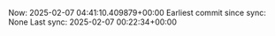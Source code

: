 Now: 2025-02-07 04:41:10.409879+00:00 Earliest commit since sync: None Last sync: 2025-02-07 00:22:34+00:00
